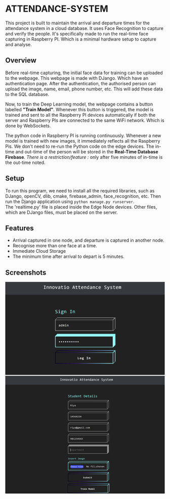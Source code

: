 # ATTENDANCE-SYSTEM

This project is built to maintain the arrival and departure times for the attendance system in a cloud database. It uses Face Recognition to capture and verify the people. It's specifically made to run the real-time face capturing in Raspberry PI. Which is a minimal hardware setup to capture and analyse.

## Overview

Before real-time capturing, the initial face data for training can be uploaded to the webpage. This webpage is made with DJango. Which have an authentication page. After the authentication, the authorised person can upload the image, name, email, phone number, etc. This will add these data to the SQL database.

Now, to train the Deep Learning model, the webpage contains a button labelled __"Train Model"__. Whenever this button is triggered, the model is trained and sent to all the Raspberry PI devices automatically if both the server and Raspberry PIs are connected to the same WiFi network. Which is done by WebSockets.

The python code in Raspberry PI is running continuously. Whenever a new model is trained with new images, it immediately reflects all the Raspberry Pis. We don't need to re-run the Python code on the edge devices. The in-time and out-time of the person will be stored in the __Real-Time Database Firebase__. _There is a restriction/feature :_ only after five minutes of in-time is the out-time noted.

## Setup

To run this program, we need to install all the required libraries, such as DJango, openCV, dlib, cmake, firebase_admin, face_recognition, etc. Then run the Django application using `python manage.py runserver`.<br />
The 'realtime.py' file is placed inside the Edge Node devices. Other files, which are DJango files, must be placed on the server.

## Features

* Arrival captured in one node, and departure is captured in another node.
* Recognise more than one face at a time.
* Immediate Cloud Storage
* The minimum time after arrival to depart is 5 minutes.

## Screenshots

![Login Page](https://github.com/sooriya-ms/ATTENDANCE-SYSTEM/blob/master/ScreenShot/authentication.png)
<br />
![Upload Page](https://github.com/sooriya-ms/ATTENDANCE-SYSTEM/blob/master/ScreenShot/upload_page.png)
<br />

